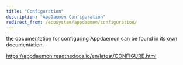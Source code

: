 ```yaml
---
title: "Configuration"
description: "AppDaemon Configuration"
redirect_from: /ecosystem/appdaemon/configuration/
---
```


the documentation for configuring Appdaemon can be found in its own documentation.

https://appdaemon.readthedocs.io/en/latest/CONFIGURE.html
